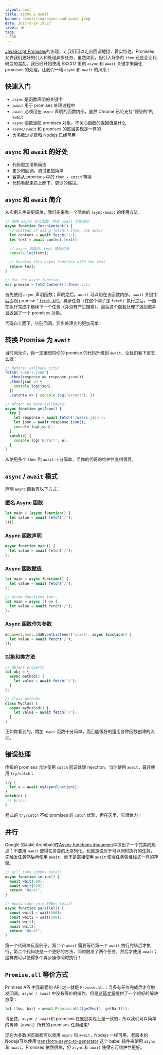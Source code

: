 ```yaml
---
layout: post
title: async & await
banner: assets/img/async-and-await.jpeg
date: 2017-9-14 19:27
label: 译
tags:
- ES6
---
```


[JavaScript Promises](https://davidwalsh.name/promises)的出现，让我们可以走出回调地狱，着实惊艳。Promises 允许我们更好的引入和处理异步任务，虽然如此，但引入好多的 `then` 还是会让代码变的混乱。我已经开始使用 ES2017 里的 `async` 和 `await` 关键字来简化 promises 的处理。让我们一睹 `async` 和 `await` 的风采！

## 快速入门

* `async` 是函数声明的关键字
* `await` 用于 promises 处理过程中
* `await` 必须用在 `async` 声明的函数内部，虽然 Chrome 已经支持“顶级的”的 `await`
* `async` 函数返回 promises 对象，不关心函数的返回值是什么
* `async/await` 和 promises 的底层实现是一样的
* 大多数浏览器和 Nodejs 已经可用

## `async` 和 `await` 的好处

* 代码更加清晰简洁
* 更少的回调，调试更加简单
* 容易从 promises 中的 `then / catch` 转换
* 代码看起来自上而下，更少的缩进。

## `async` 和 `await` 简介

从实例入手要更简单，我们先来看一个简单的 `async/await` 的使用方法：

```js
// 使用 async 定义函数，然后 await 才能使用
async function fetchContent() {
  // Instead of using fetch().then, use await
  let content = await fetch('/');
  let text = await content.text();
  
  // async 函数内，text 是响应值
  console.log(text);

  // Resolve this async function with the text
  return text;
}

// Use the async function
var promise = fetchContent().then(...);
```

首先使用 `async` 声明函数；声明之后，`await` 可以用在该函数内部。`await` 关键字后面跟 promise：[`fetch API`](https://davidwalsh.name/fetch)。异步任务（在这个例子是 `fetch`）执行之后，一直在执行完成才继续下一个任务（并没有产生阻塞）。最后这个函数处理了返回值并且返回了一个 promises 对象。

代码自上而下，告别回调，异步处理变的更加简单！

## 转换 Promise 为 `await`

当时间允许，你一定很想将你的 promise 的代码升级到 `await`，让我们看下该怎么做：

```js
// Before: callback city!
fetch('/users.json')
  .then(response => response.json())
  .then(json => {
    console.log(json);
  })
  .catch(e => { console.log('error!'); })

// After: no more callbacks!
async function getJson() {
  try {
    let response = await fetch('/users.json');
    let json = await response.json();
    console.log(json);
  }
  catch(e) {
    console.log('Error!', e);
  }
}
```

从使用多个 `then` 到 `await` 十分简单，但你的代码的维护性变得很高。

## `async` / `await` 模式

声明 `async` 函数有以下方式：

### 匿名 Async 函数

```js
let main = (async function() {
  let value = await fetch('/');
})();
```

### Async 函数声明

```js
async function main() {
  let value = await fetch('/');
};
```

### Async 函数赋值

```js
let main = async function() {
  let value = await fetch('/');
};

// Arrow functions too!
let main = async () => {
  let value = await fetch('/');
};
```

### Async 函数作为参数

```js
document.body.addEventListener('click', async function() {
  let value = await fetch('/');
});
```

### 对象和类方法

```js
// Object property
let obj = {
  async method() {
    let value = await fetch('/');
  }
};

// Class methods
class MyClass {
  async myMethod() {
    let value = await fetch('/');
  }
}
```

正如你看到的，增加 `async` 函数十分简单，而且能很好的适用各种函数创建的流程。

## 错误处理

传统的 promises 允许使用 `catch` 回调处理 rejection，当你使用 `await`，最好使用 `try/catch`：

```js
try {
  let x = await myAsyncFunction();
}
catch(e) {
 // Error!
}
```

老式的 `try/catch` 不如 promises 的 `catch` 优雅，但在这里，它很给力！

## 并行

Google 的Jake Archibald在[Async functions document](https://developers.google.com/web/fundamentals/getting-started/primers/async-functions)中提出了一个完美的观点：不要用 `await` 使得任务变的太序列化。也就是说对于可以同时执行的任务，先触发任务然后再使用 `await`，而不是直接使用 `await` 使得任务像堆栈式一样的存储。

```js
// Will take 1000ms total!
async function series() {
  await wait(500);
  await wait(500);
  return "done!";
}

// Would take only 500ms total!
async function parallel() {
  const wait1 = wait(500);
  const wait2 = wait(500);
  await wait1;
  await wait2;
  return "done!";
}
```


第一个代码块反面例子，第二个 `await` 需要等待第一个 `await` 执行完毕后才执行，第二个代码块是一个更好的方法，同时触发了两个任务，然后才使用 `await`；这样做可以使得多个异步操作同时执行！

## `Promise.all` 等价方式

Primises API 中我最爱的 API 之一就是 `Promise.all`：当多有任务完成后才会触发回调。`async / await` 中没有等价的操作，但是[这篇文章](https://medium.com/@bluepnume/learn-about-promises-before-you-start-using-async-await-eb148164a9c8)提供了一个很好的解决方案：

```js
let [foo, bar] = await Promise.all([getFoo(), getBar()]);
```

请记住，`async / await`和 promises 在底层实现上是一致的，所以我们可以简单的等待（await）所有的 promises 任务结束!

现在大多数浏览器都可以使用 `async` 和 `await`，Nodejs 一样可用，老版本的Nodejs可以使用 [transform-async-to-generator](https://babeljs.io/docs/plugins/transform-async-to-generator/) 这个 babel 插件来使用 `async` 和 `await`。Promises 依然很棒，但 `async` 和 `await` 使得它可维护性更好。














